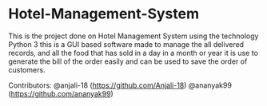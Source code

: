 # Hotel-Management-System
This is the project done on Hotel Management System using the technology Python 3 this is a GUI based software made to manage the all delivered records, and all the food that has sold in a day in a month or year it is use to generate the bill of the order easily and can be used to save the order of customers. 

Contributors: @anjali-18 (https://github.com/Anjali-18) @ananyak99 (https://github.com/ananyak99)

